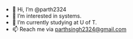 - 👋 Hi, I’m @parth2324
- 👀 I’m interested in systems.
- 🌱 I’m currently studying at U of T.
- 📫 Reach me via parthsingh2324@gmail.com

<!---
parth2324/parth2324 is a ✨ special ✨ repository because its `README.md` (this file) appears on your GitHub profile.
You can click the Preview link to take a look at your changes.
--->
